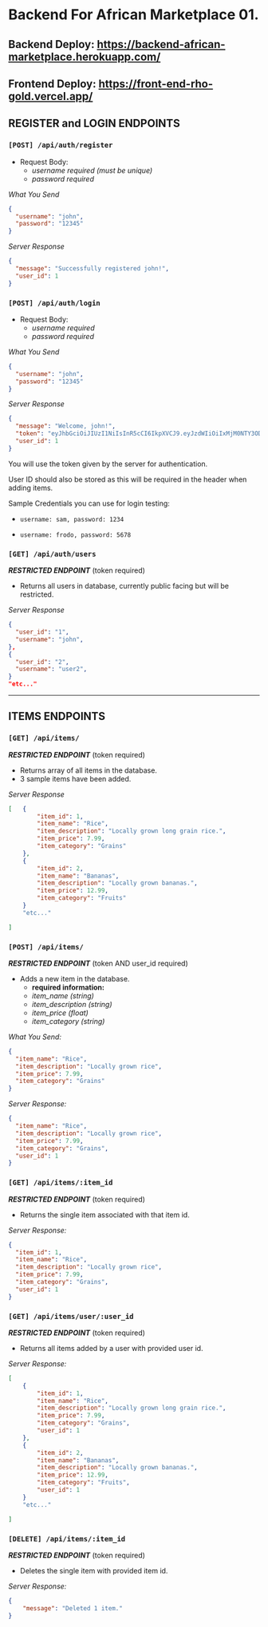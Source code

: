 # <p>Backend For African Marketplace 01.</P>

## <p>Backend Deploy: https://backend-african-marketplace.herokuapp.com/</p>
## <p>Frontend Deploy: https://front-end-rho-gold.vercel.app/</p>

## REGISTER and LOGIN ENDPOINTS

### `[POST] /api/auth/register`

- Request Body:
  - _username required (must be unique)_
  - _password required_

_What You Send_

```json
{
  "username": "john",
  "password": "12345"
}
```

_Server Response_

```json
{
  "message": "Successfully registered john!",
  "user_id": 1
}
```

### `[POST] /api/auth/login`

- Request Body:
  - _username required_
  - _password required_

_What You Send_

```json
{
  "username": "john",
  "password": "12345"
}
```

_Server Response_

```json
{
  "message": "Welcome, john!",
  "token": "eyJhbGciOiJIUzI1NiIsInR5cCI6IkpXVCJ9.eyJzdWIiOiIxMjM0NTY3ODkwIiwibmFtZSI6Ikpva",
  "user_id": 1
}
```

<p>You will use the token given by the server for authentication.</p>
<p>User ID should also be stored as this will be required in the header when adding items.</p>

<p>Sample Credentials you can use for login testing:</p>

- `username: sam, password: 1234`

- `username: frodo, password: 5678`

### `[GET] /api/auth/users`

**_RESTRICTED ENDPOINT_** (token required)

- Returns all users in database, currently public facing but will be restricted.

_Server Response_

```json
{
  "user_id": "1",
  "username": "john",
},
{
  "user_id": "2",
  "username": "user2",
}
"etc..."
```

<hr>

## ITEMS ENDPOINTS

### `[GET] /api/items/`

**_RESTRICTED ENDPOINT_** (token required)

- Returns array of all items in the database.
- 3 sample items have been added.

_Server Response_

```json
[   {
        "item_id": 1,
        "item_name": "Rice",
        "item_description": "Locally grown long grain rice.",
        "item_price": 7.99,
        "item_category": "Grains"
    },
    {
        "item_id": 2,
        "item_name": "Bananas",
        "item_description": "Locally grown bananas.",
        "item_price": 12.99,
        "item_category": "Fruits"
    }
    "etc..."

]

```
### `[POST] /api/items/`

**_RESTRICTED ENDPOINT_** (token AND user_id required)

- Adds a new item in the database. 
  - **required information:**
  - _item_name (string)_
  - _item_description (string)_
  - _item_price (float)_
  - _item_category (string)_

_What You Send:_

```json
{
  "item_name": "Rice",
  "item_description": "Locally grown rice",
  "item_price": 7.99,
  "item_category": "Grains"
}
```

_Server Response:_

```json
{
  "item_name": "Rice",
  "item_description": "Locally grown rice",
  "item_price": 7.99,
  "item_category": "Grains",
  "user_id": 1
}
```

### `[GET] /api/items/:item_id`

**_RESTRICTED ENDPOINT_** (token required)

- Returns the single item associated with that item id. 

_Server Response:_

```json
{
  "item_id": 1,
  "item_name": "Rice",
  "item_description": "Locally grown rice",
  "item_price": 7.99,
  "item_category": "Grains",
  "user_id": 1
}
```

### `[GET] /api/items/user/:user_id`

**_RESTRICTED ENDPOINT_** (token required)

- Returns all items added by a user with provided user id. 

_Server Response:_

```json
[   
    {
        "item_id": 1,
        "item_name": "Rice",
        "item_description": "Locally grown long grain rice.",
        "item_price": 7.99,
        "item_category": "Grains",
        "user_id": 1
    },
    {
        "item_id": 2,
        "item_name": "Bananas",
        "item_description": "Locally grown bananas.",
        "item_price": 12.99,
        "item_category": "Fruits",
        "user_id": 1
    }
    "etc..."

]
```

### `[DELETE] /api/items/:item_id`

**_RESTRICTED ENDPOINT_** (token required)

- Deletes the single item with provided item id.

_Server Response:_

```json
{
    "message": "Deleted 1 item."
}
```
